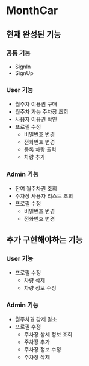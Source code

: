 # MonthCar
## 현재 완성된 기능
### 공통 기능
- SignIn
- SignUp
### User 기능
- 월주차 이용권 구매
- 월주차 가능 주차장 조회
- 사용자 이용권 확인
- 프로필 수정
	- 비밀번호 변경
	- 전화번호 변경
	- 등록 차량 출력
	- 차량 추가
### Admin 기능
- 잔여 월주차권 조회
- 주차장 사용자 리스트 조회
- 프로필 수정
	- 비밀번호 변경
	- 전화번호 변경
## 추가 구현해야하는 기능
### User 기능
- 프로필 수정
	- 차량 삭제
	- 차량 정보 수정 
### Admin 기능
- 월주차권 강제 말소
- 프로필 수정
	- 주차장 상세 정보 조회
	- 주차장 추가
	- 주차장 정보 수정
	- 주차장 삭제

